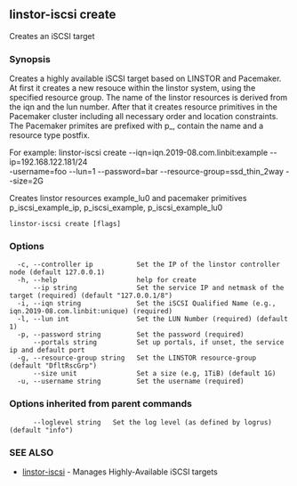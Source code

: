 ## linstor-iscsi create

Creates an iSCSI target

### Synopsis

Creates a highly available iSCSI target based on LINSTOR and Pacemaker.
At first it creates a new resouce within the linstor system, using the
specified resource group. The name of the linstor resources is derived
from the iqn and the lun number.
After that it creates resource primitives in the Pacemaker cluster including
all necessary order and location constraints. The Pacemaker primites are
prefixed with p_, contain the name and a resource type postfix.

For example:
linstor-iscsi create --iqn=iqn.2019-08.com.linbit:example --ip=192.168.122.181/24 \
 -username=foo --lun=1 --password=bar --resource-group=ssd_thin_2way --size=2G

Creates linstor resources example_lu0 and
pacemaker primitives p_iscsi_example_ip, p_iscsi_example, p_iscsi_example_lu0

```
linstor-iscsi create [flags]
```

### Options

```
  -c, --controller ip           Set the IP of the linstor controller node (default 127.0.0.1)
  -h, --help                    help for create
      --ip string               Set the service IP and netmask of the target (required) (default "127.0.0.1/8")
  -i, --iqn string              Set the iSCSI Qualified Name (e.g., iqn.2019-08.com.linbit:unique) (required)
  -l, --lun int                 Set the LUN Number (required) (default 1)
  -p, --password string         Set the password (required)
      --portals string          Set up portals, if unset, the service ip and default port
  -g, --resource-group string   Set the LINSTOR resource-group (default "DfltRscGrp")
      --size unit               Set a size (e.g, 1TiB) (default 1G)
  -u, --username string         Set the username (required)
```

### Options inherited from parent commands

```
      --loglevel string   Set the log level (as defined by logrus) (default "info")
```

### SEE ALSO

* [linstor-iscsi](linstor-iscsi.md)	 - Manages Highly-Available iSCSI targets

